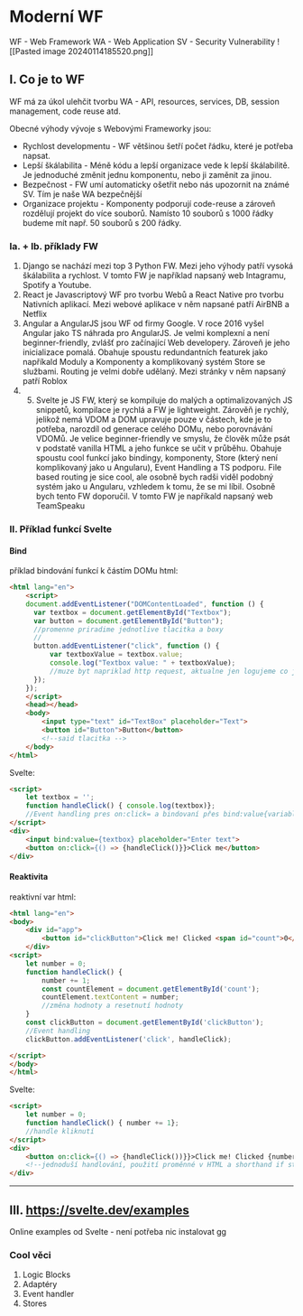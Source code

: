 # Moderní WF
WF - Web Framework
WA - Web Application
SV - Security Vulnerability
![[Pasted image 20240114185520.png]]
## I. Co je to WF
WF má za úkol ulehčit tvorbu WA - API, resources, services, DB, session management, code reuse atd.

Obecné výhody vývoje s Webovými Frameworky jsou:
- Rychlost developmentu - WF většinou šetří počet řádku, které je potřeba napsat.
- Lepší škálabilita - Méně kódu a lepší organizace vede k lepší škálabilitě. Je jednoduché změnit jednu komponentu, nebo ji zaměnit za jinou.
- Bezpečnost - FW umí automaticky ošetřit nebo nás upozornit na známé SV. Tím je naše WA bezpečnější
- Organizace projektu - Komponenty podporují code-reuse a zároveň rozdělují projekt do více souborů. Namísto 10 souborů s 1000 řádky budeme mít např. 50 souborů s 200 řádky. 

### Ia. + Ib. příklady FW
1. Django se nachází mezi top 3 Python FW. Mezi jeho výhody patří vysoká škálabilita a rychlost. V tomto FW je například napsaný web Intagramu, Spotify a Youtube.
2. React je Javascriptový WF pro tvorbu Webů a React Native pro tvorbu Nativních aplikací. Mezi webové aplikace v něm napsané patří AirBNB a Netflix
3. Angular a AngularJS jsou WF od firmy Google. V roce 2016 vyšel Angular jako TS náhrada pro AngularJS. Je velmi komplexní a není beginner-friendly, zvlášť pro začínající Web developery. Zároveň je jeho inicializace pomalá. Obahuje spoustu redundantních featurek jako napříkald Moduly a Komponenty a komplikovaný systém Store se službami. Routing je velmi dobře udělaný. Mezi stránky v něm napsaný patří Roblox
4. 5. Svelte je JS FW, který se kompiluje do malých a optimalizovaných JS snippetů, kompilace je rychlá a FW je lightweight. Zárověň je rychlý, jelikož nemá VDOM a DOM upravuje pouze v částech, kde je to potřeba, narozdíl od generace celého DOMu, nebo porovnávání VDOMů. Je velice beginner-friendly ve smyslu, že člověk může psát v podstatě vanilla HTML a jeho funkce se učit v průběhu. Obahuje spoustu cool funkcí jako bindingy, komponenty, Store (který není komplikovaný jako u Angularu), Event Handling a TS podporu. File based routing je sice cool, ale osobně bych radši viděl podobný systém jako u Angularu, vzhledem k tomu, že se mi líbil. Osobně bych tento FW doporučil. V tomto FW je napříkald napsaný web TeamSpeaku


### II. Příklad funkcí Svelte

#### Bind
příklad bindování funkcí k částím DOMu
html:
```html
<html lang="en"> 
	<script>
	document.addEventListener("DOMContentLoaded", function () { 
	  var textbox = document.getElementById("Textbox");
	  var button = document.getElementById("Button");
	  //promenne priradime jednotlive tlacitka a boxy 
	  //
	  button.addEventListener("click", function () { 
	      var textboxValue = textbox.value; 
	      console.log("Textbox value: " + textboxValue);
	      //muze byt napriklad http request, aktualne jen logujeme co je v textboxu
	  }); 
	});
	</script>
	<head></head>
	<body>
		<input type="text" id="TextBox" placeholder="Text"> 
		<button id="Button">Button</button> 
		<!--said tlacitka -->
	</body> 
</html>

```
Svelte:
```html
<script> 
	let textbox = ''; 
	function handleClick() { console.log(textbox)};
	//Event handling pres on:click= a bindovaní přes bind:value{variable} nám ušetřilo práci s hledáním částí přes ID a classy 
</script> 
<div> 
	<input bind:value={textbox} placeholder="Enter text"> 
	<button on:click={() => {handleClick()}}>Click me</button> 
</div>
```

#### Reaktivita
reaktivní var
html:
```html
<html lang="en">
<body>
    <div id="app">
        <button id="clickButton">Click me! Clicked <span id="count">0</span> times</button>
    </div>
<script>
	let number = 0;
	function handleClick() {
		number += 1;
		const countElement = document.getElementById('count');
		countElement.textContent = number;
	    //změna hodnoty a resetnutí hodnoty
	}
	const clickButton = document.getElementById('clickButton');
	//Event handling
	clickButton.addEventListener('click', handleClick);

</script>
</body>
</html>
```
Svelte:
```html svelte
<script> 
	let number = 0; 
	function handleClick() { number += 1};
	//handle kliknutí
</script> 
<div>	
	<button on:click={() => {handleClick())}}>Click me! Clicked {number}{ number == 1 ? 'time' : 'times'}</button> 
	<!--jednoduší handlování, použití proměnné v HTML a shorthand if statement, který zajistí správné časování slovesa-->
</div>
```

---



## III. https://svelte.dev/examples
Online examples od Svelte - není potřeba nic instalovat gg

### Cool věci
1. Logic Blocks
2. Adaptéry
3. Event handler
4. Stores


